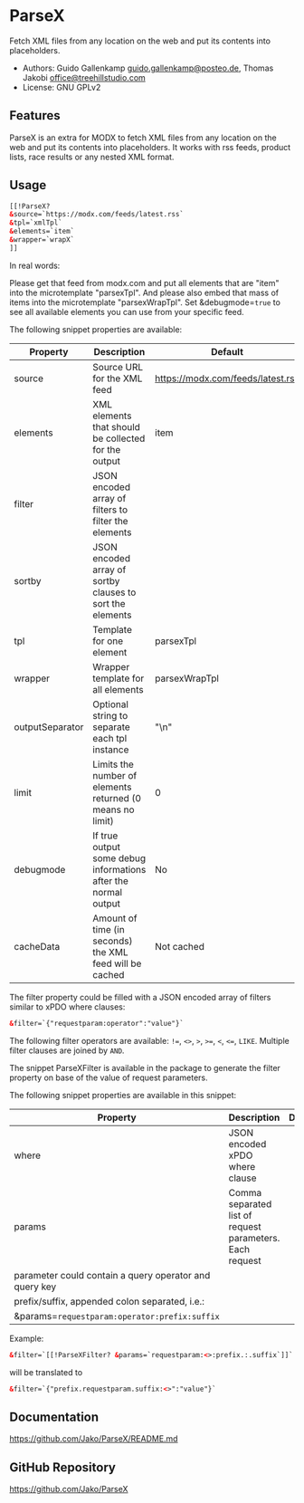 # ParseX

Fetch XML files from any location on the web and put its contents into placeholders.

- Authors: Guido Gallenkamp <guido.gallenkamp@posteo.de>, Thomas Jakobi <office@treehillstudio.com>
- License: GNU GPLv2

## Features

ParseX is an extra for MODX to fetch XML files from any location on the web and
put its contents into placeholders. It works with rss feeds, product lists, race
results or any nested XML format.

## Usage

```html
[[!ParseX?
&source=`https://modx.com/feeds/latest.rss`
&tpl=`xmlTpl`
&elements=`item`
&wrapper=`wrapX`
]]
```

In real words:

Please get that feed from modx.com and put all elements that are "item" into the
microtemplate "parsexTpl". And please also embed that mass of items into the
microtemplate "parsexWrapTpl". Set &debugmode=`true` to see all available
elements you can use from your specific feed.

The following snippet properties are available:

| Property        | Description                                                    | Default                           |
|-----------------|----------------------------------------------------------------|-----------------------------------|
| source          | Source URL for the XML feed                                    | https://modx.com/feeds/latest.rss |
| elements        | XML elements that should be collected for the output           | item                              |
| filter          | JSON encoded array of filters to filter the elements           |                                   |
| sortby          | JSON encoded array of sortby clauses to sort the elements      |                                   |
| tpl             | Template for one element                                       | parsexTpl                         |
| wrapper         | Wrapper template for all elements                              | parsexWrapTpl                     |
| outputSeparator | Optional string to separate each tpl instance                  | "\n"                              |
| limit           | Limits the number of elements returned (0 means no limit)      | 0                                 |
| debugmode       | If true output some debug informations after the normal output | No                                |
| cacheData       | Amount of time (in seconds) the XML feed will be cached        | Not cached                        |

The filter property could be filled with a JSON encoded array of filters similar
to xPDO where clauses:

```html
&filter=`{"requestparam:operator":"value"}`
```

The following filter operators are available: `!=`, `<>`, `>`, `>=`, `<`, `<=`, `LIKE`.
Multiple filter clauses are joined by `AND`.

The snippet ParseXFilter is available in the package to generate the filter
property on base of the value of request parameters.

The following snippet properties are available in this snippet:

| Property                                               | Description                                              | Default |
|--------------------------------------------------------|----------------------------------------------------------|---------|
| where                                                  | JSON encoded xPDO where clause                           |         |
| params                                                 | Comma separated list of request parameters. Each request |         |
| parameter could contain a query operator and query key |                                                          |         |
| prefix/suffix, appended colon separated, i.e.:         |                                                          |         |
| &params=`requestparam:operator:prefix:suffix`          |                                                          |         |

Example:

```html
&filter=`[[!ParseXFilter? &params=`requestparam:<>:prefix.:.suffix`]]`
```

will be translated to

```html
&filter=`{"prefix.requestparam.suffix:<>":"value"}`
```

## Documentation

https://github.com/Jako/ParseX/README.md

## GitHub Repository

https://github.com/Jako/ParseX
